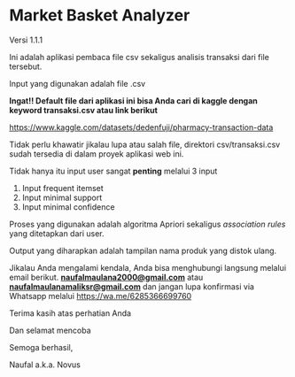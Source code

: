 # Market Basket Analyzer
Versi 1.1.1

Ini adalah aplikasi pembaca file csv sekaligus analisis transaksi dari file tersebut.

Input yang digunakan adalah file .csv

**Ingat!! Default file dari aplikasi ini bisa Anda cari di kaggle dengan keyword transaksi.csv atau link berikut** 

https://www.kaggle.com/datasets/dedenfuji/pharmacy-transaction-data

Tidak perlu khawatir jikalau lupa atau salah file,
direktori csv/transaksi.csv sudah tersedia di dalam proyek aplikasi web ini.

Tidak hanya itu input user sangat **penting** melalui 3 input

1. Input frequent itemset
2. Input minimal support
3. Input minimal confidence

Proses yang digunakan adalah algoritma Apriori sekaligus _association rules_ yang ditetapkan dari user.

Output yang diharapkan adalah tampilan nama produk yang distok ulang.

Jikalau Anda mengalami kendala, Anda bisa menghubungi langsung melalui email berikut.
**naufalmaulana2000@gmail.com** atau **naufalmaulanamaliksr@gmail.com** dan jangan lupa konfirmasi via Whatsapp melalui
https://wa.me/6285366699760

Terima kasih atas perhatian Anda

Dan selamat mencoba

Semoga berhasil,

Naufal a.k.a. Novus